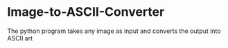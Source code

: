 # Image-to-ASCII-Converter
The python program takes any image as input and converts the output into ASCII art
